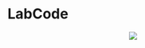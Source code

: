 # LabCode
<p align="center">
  <img  src="https://user-images.githubusercontent.com/45313790/197517516-ed79226a-91bb-4b17-966c-e478de946564.png">
</p>
